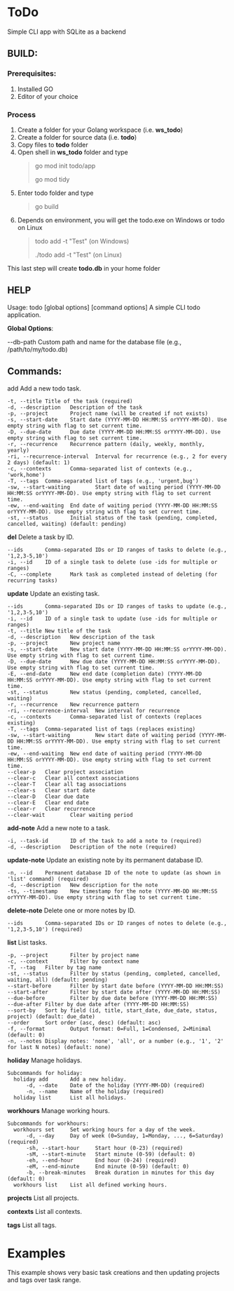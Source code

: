 # ToDo
Simple CLI app with SQLite as a backend

## BUILD:

### Prerequisites:
1. Installed GO
2. Editor of your choice

### Process
1. Create a folder for your Golang workspace (i.e. **ws_todo**)
2. Create a folder for source data (i.e. **todo**)
3. Copy files to **todo** folder
4. Open shell in **ws_todo** folder and type
    > go mod init todo/app
    > 
    > go mod tidy
5. Enter todo folder and type
    > go build
6. Depends on environment, you will get the todo.exe on Windows or todo on Linux
    > todo add -t "Test"   (on Windows)
    > 
    > ./todo add -t "Test" (on Linux)

This last step will create **todo.db** in your home folder

## HELP


Usage: todo [global options] <command> [command options]
  A simple CLI todo application.

**Global Options**:

  --db-path     Custom path and name for the database file (e.g., /path/to/my/todo.db)

## Commands:

  add   Add a new todo task.
  
    -t, --title Title of the task (required)
    -d, --description   Description of the task
    -p, --project       Project name (will be created if not exists)
    -s, --start-date    Start date (YYYY-MM-DD HH:MM:SS orYYYY-MM-DD). Use empty string with flag to set current time.
    -D, --due-date      Due date (YYYY-MM-DD HH:MM:SS orYYYY-MM-DD). Use empty string with flag to set current time.
    -r, --recurrence    Recurrence pattern (daily, weekly, monthly, yearly)
    -ri, --recurrence-interval  Interval for recurrence (e.g., 2 for every 2 days) (default: 1)
    -c, --contexts      Comma-separated list of contexts (e.g., 'work,home')
    -T, --tags  Comma-separated list of tags (e.g., 'urgent,bug')
    -sw, --start-waiting        Start date of waiting period (YYYY-MM-DD HH:MM:SS orYYYY-MM-DD). Use empty string with flag to set current time.
    -ew, --end-waiting  End date of waiting period (YYYY-MM-DD HH:MM:SS orYYYY-MM-DD). Use empty string with flag to set current time.
    -st, --status       Initial status of the task (pending, completed, cancelled, waiting) (default: pending)

  **del**   Delete a task by ID.
  
    --ids       Comma-separated IDs or ID ranges of tasks to delete (e.g., '1,2,3-5,10')
    -i, --id    ID of a single task to delete (use -ids for multiple or ranges)
    -C, --complete      Mark task as completed instead of deleting (for recurring tasks)

  **update**        Update an existing task.
  
    --ids       Comma-separated IDs or ID ranges of tasks to update (e.g., '1,2,3-5,10')
    -i, --id    ID of a single task to update (use -ids for multiple or ranges)
    -t, --title New title of the task
    -d, --description   New description of the task
    -p, --project       New project name
    -s, --start-date    New start date (YYYY-MM-DD HH:MM:SS orYYYY-MM-DD). Use empty string with flag to set current time.
    -D, --due-date      New due date (YYYY-MM-DD HH:MM:SS orYYYY-MM-DD). Use empty string with flag to set current time.
    -E, --end-date      New end date (completion date) (YYYY-MM-DD HH:MM:SS orYYYY-MM-DD). Use empty string with flag to set current time.
    -st, --status       New status (pending, completed, cancelled, waiting)
    -r, --recurrence    New recurrence pattern
    -ri, --recurrence-interval  New interval for recurrence
    -c, --contexts      Comma-separated list of contexts (replaces existing)
    -T, --tags  Comma-separated list of tags (replaces existing)
    -sw, --start-waiting        New start date of waiting period (YYYY-MM-DD HH:MM:SS orYYYY-MM-DD). Use empty string with flag to set current time.
    -ew, --end-waiting  New end date of waiting period (YYYY-MM-DD HH:MM:SS orYYYY-MM-DD). Use empty string with flag to set current time.
    --clear-p   Clear project association
    --clear-c   Clear all context associations
    --clear-T   Clear all tag associations
    --clear-s   Clear start date
    --clear-D   Clear due date
    --clear-E   Clear end date
    --clear-r   Clear recurrence
    --clear-wait        Clear waiting period

  **add-note**      Add a new note to a task.
  
    -i, --task-id       ID of the task to add a note to (required)
    -d, --description   Description of the note (required)

  **update-note**   Update an existing note by its permanent database ID.
  
    -n, --id    Permanent database ID of the note to update (as shown in 'list' command) (required)
    -d, --description   New description for the note
    -ts, --timestamp    New timestamp for the note (YYYY-MM-DD HH:MM:SS orYYYY-MM-DD). Use empty string with flag to set current time.

  **delete-note**   Delete one or more notes by ID.
  
    --ids       Comma-separated IDs or ID ranges of notes to delete (e.g., '1,2,3-5,10') (required)

  **list**  List tasks.
  
    -p, --project       Filter by project name
    -c, --context       Filter by context name
    -T, --tag   Filter by tag name
    -st, --status       Filter by status (pending, completed, cancelled, waiting, all) (default: pending)
    --start-before      Filter by start date before (YYYY-MM-DD HH:MM:SS)
    --start-after       Filter by start date after (YYYY-MM-DD HH:MM:SS)
    --due-before        Filter by due date before (YYYY-MM-DD HH:MM:SS)
    --due-after Filter by due date after (YYYY-MM-DD HH:MM:SS)
    --sort-by   Sort by field (id, title, start_date, due_date, status, project) (default: due_date)
    --order     Sort order (asc, desc) (default: asc)
    -f, --format        Output format: 0=Full, 1=Condensed, 2=Minimal (default: 0)
    -n, --notes Display notes: 'none', 'all', or a number (e.g., '1', '2' for last N notes) (default: none)

  **holiday**       Manage holidays.
  
    Subcommands for holiday:
      holiday add       Add a new holiday.
          -d, --date    Date of the holiday (YYYY-MM-DD) (required)
          -n, --name    Name of the holiday (required)
      holiday list      List all holidays.

  **workhours**     Manage working hours.
  
    Subcommands for workhours:
      workhours set     Set working hours for a day of the week.
          -d, --day     Day of week (0=Sunday, 1=Monday, ..., 6=Saturday) (required)
          -sh, --start-hour     Start hour (0-23) (required)
          -sM, --start-minute   Start minute (0-59) (default: 0)
          -eh, --end-hour       End hour (0-24) (required)
          -eM, --end-minute     End minute (0-59) (default: 0)
          -b, --break-minutes   Break duration in minutes for this day (default: 0)
      workhours list    List all defined working hours.

  **projects**      List all projects.

  **contexts**      List all contexts.

  **tags**  List all tags.


# Examples
This example shows very basic task creations and then updating projects and tags over task range.




